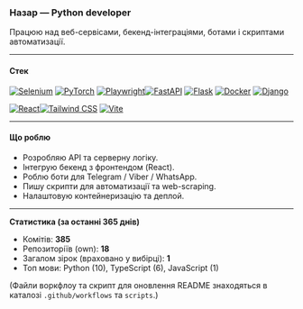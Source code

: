 ### Назар — Python developer

Працюю над веб-сервісами, бекенд-інтеграціями, ботами і скриптами автоматизації.

---

#### Cтек
[![Selenium](https://img.shields.io/badge/Selenium-43B02A?logo=selenium&logoColor=fff)](#) [![PyTorch](https://img.shields.io/badge/PyTorch-ee4c2c?logo=pytorch&logoColor=white)](#) [![Playwright](https://custom-icon-badges.demolab.com/badge/Playwright-2EAD33?logo=playwright&logoColor=fff)](#)[![FastAPI](https://img.shields.io/badge/FastAPI-009485.svg?logo=fastapi&logoColor=white)](#) [![Flask](https://img.shields.io/badge/Flask-000?logo=flask&logoColor=fff)](#) [![Docker](https://img.shields.io/badge/Docker-2496ED?logo=docker&logoColor=fff)](#) [![Django](https://img.shields.io/badge/Django-%23092E20.svg?logo=django&logoColor=white)](#)

[![React](https://img.shields.io/badge/React-%2320232a.svg?logo=react&logoColor=%2361DAFB)](#)[![Tailwind CSS](https://img.shields.io/badge/Tailwind%20CSS-%2338B2AC.svg?logo=tailwind-css&logoColor=white)](#) [![Vite](https://img.shields.io/badge/Vite-646CFF?logo=vite&logoColor=fff)](#)

---

#### Що роблю
- Розробляю API та серверну логіку.
- Інтегрую бекенд з фронтендом (React).
- Роблю боти для Telegram / Viber / WhatsApp.
- Пишу скрипти для автоматизації та web-scraping.
- Налаштовую контейнеризацію та деплой.

---

<!-- STATS:START -->
**Статистика (за останні 365 днів)**

- Комітів: **385**
- Репозиторіїв (own): **18**
- Загалом зірок (враховано у вибірці): **1**
- Топ мови: Python (10), TypeScript (6), JavaScript (1)
<!-- STATS:END -->

(Файли воркфлоу та скрипт для оновлення README знаходяться в каталозі `.github/workflows` та `scripts`.)
